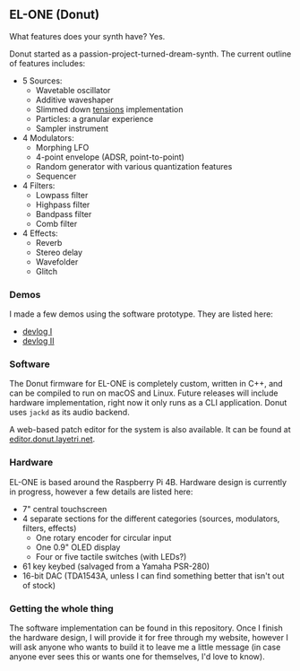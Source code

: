 ## EL-ONE (Donut)
What features does your synth have? Yes.

Donut started as a passion-project-turned-dream-synth. The current outline of features includes:
- 5 Sources:
  - Wavetable oscillator
  - Additive waveshaper
  - Slimmed down [tensions](https://github.com/layetri/karplusstrong) implementation
  - Particles: a granular experience
  - Sampler instrument
- 4 Modulators:
  - Morphing LFO
  - 4-point envelope (ADSR, point-to-point)
  - Random generator with various quantization features
  - Sequencer
- 4 Filters:
  - Lowpass filter
  - Highpass filter
  - Bandpass filter
  - Comb filter
- 4 Effects:
  - Reverb
  - Stereo delay
  - Wavefolder
  - Glitch

### Demos
I made a few demos using the software prototype. They are listed here:
- [devlog I](https://www.youtube.com/watch?v=OLlrPg6xvhI)
- [devlog II](https://www.youtube.com/watch?v=XgsYKxt4CRc)

### Software
The Donut firmware for EL-ONE is completely custom, written in C++, and can be compiled to run on macOS and Linux. Future releases will include hardware implementation, right now it only runs as a CLI application. Donut uses `jackd` as its audio backend.

A web-based patch editor for the system is also available. It can be found at [editor.donut.layetri.net](https://editor.donut.layetri.net).

### Hardware
EL-ONE is based around the Raspberry Pi 4B. Hardware design is currently in progress, however a few details are listed here:
- 7" central touchscreen
- 4 separate sections for the different categories (sources, modulators, filters, effects)
  - One rotary encoder for circular input
  - One 0.9" OLED display
  - Four or five tactile switches (with LEDs?)
- 61 key keybed (salvaged from a Yamaha PSR-280)
- 16-bit DAC (TDA1543A, unless I can find something better that isn't out of stock)

### Getting the whole thing
The software implementation can be found in this repository. Once I finish the hardware design, I will provide it for free through my website, however I will ask anyone who wants to build it to leave me a little message (in case anyone ever sees this or wants one for themselves, I'd love to know). 